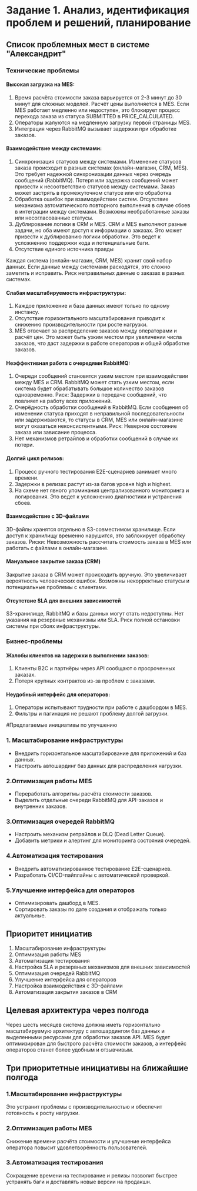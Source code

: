 # Задание 1. Анализ, идентификация проблем и решений, планирование

## Список проблемных мест в системе "Александрит"

### Технические проблемы

#### Высокая загрузка на MES:

1. Время расчёта стоимости заказа варьируется от 2-3 минут до 30 минут для сложных моделей. Расчёт цены выполняется в MES. Если MES работает медленно или недоступен, это блокирует процесс перехода заказа из статуса SUBMITTED в PRICE_CALCULATED.
2. Операторы жалуются на медленную загрузку первой страницы MES.
3. Интеграция через RabbitMQ вызывает задержки при обработке заказов.

#### Взаимодействие между системами:

1. Синхронизация статусов между системами. Изменение статусов заказа происходит в разных системах (онлайн-магазин, CRM, MES). Это требует надежной синхронизации данных через очередь сообщений (RabbitMQ). Потеря или задержка сообщений может привести к несоответствию статусов между системами. Заказ может застрять в промежуточном статусе или его обработка
2. Обработка ошибок при взаимодействии систем. Отсутствие механизма автоматического повторного выполнения в случае сбоев в интеграции между системами. Возможны необработанные заказы или несогласованные статусы.
3. Дублирование логики в CRM и MES. CRM и MES выполняют разные задачи, но оба имеют доступ к информации о заказах. Это может привести к дублированию логики обработки.
   Это ведет к усложнению поддержки кода и потенциальные баги.
4. Отсутствие единого источника правды

Каждая система (онлайн-магазин, CRM, MES) хранит свой набор данных. Если данные между системами расходятся, это сложно заметить и исправить. Риск неправильных данные о заказах в разных системах.

#### Слабая масштабируемость инфраструктуры:

1. Каждое приложение и база данных имеют только по одному инстансу.
2. Отсутствие горизонтального масштабирования приводит к снижению производительности при росте нагрузки.
3. MES отвечает за распределение заказов между операторами и расчёт цен. Это может быть узким местом при увеличении числа заказов, что даст задержки в работе операторов и общей обработке заказов.

#### Неэффективная работа с очередями RabbitMQ:

1. Очереди сообщений становятся узким местом при взаимодействии между MES и CRM. RabbitMQ может стать узким местом, если система будет обрабатывать большое количество заказов одновременно. Риск: Задержки в передаче сообщений, что повлияет на работу всех приложений.
2. Очерёдность обработки сообщений в RabbitMQ. Если сообщения об изменении статуса приходят в неправильной последовательности или задерживаются, то статусы в CRM, MES или онлайн-магазине могут оказаться неконсистентными. Риск: Неверное состояние заказа или зависание процесса.
3. Нет механизмов ретрайлов и обработки сообщений в случае их потери.

#### Долгий цикл релизов:

1. Процесс ручного тестирования E2E-сценариев занимает много времени.
2. Задержки в релизах растут из-за багов уровня high и highest.
3. На схеме нет явного упоминания централизованного мониторинга и логирования. Это ведет к усложнению диагностики и устранения сбоев.

#### Взаимодействие с 3D-файлами

3D-файлы хранятся отдельно в S3-совместимом хранилище. Если доступ к хранилищу временно нарушится, это заблокирует обработку заказов. Риски: Невозможность рассчитать стоимость заказа в MES или работать с файлами в онлайн-магазине.

#### Мануальное закрытие заказа (CRM)

Закрытие заказа в CRM может происходить вручную. Это увеличивает вероятность человеческих ошибок. Возможны некорректные статусы и потенциальные проблемы с клиентами.

#### Отсутствие SLA для внешних зависимостей

S3-хранилище, RabbitMQ и базы данных могут стать недоступны. Нет указания на резервные механизмы или SLA. Риск полной остановки системы при сбоях инфраструктуры.

### Бизнес-проблемы

#### Жалобы клиентов на задержки в выполнении заказов:

1. Клиенты B2C и партнёры через API сообщают о просроченных заказах.
2. Потеря крупных контрактов из-за проблем с заказами.

#### Неудобный интерфейс для операторов:

1. Операторы испытывают трудности при работе с дашбордом в MES.
2. Фильтры и пагинация не решают проблему долгой загрузки.

#Предлагаемые инициативы по улучшению

### 1. Масштабирование инфраструктуры

- Внедрить горизонтальное масштабирование для приложений и баз данных.
- Настроить автошардинг баз данных для распределения нагрузки.

### 2.Оптимизация работы MES

- Переработать алгоритмы расчёта стоимости заказов.
- Выделить отдельные очереди RabbitMQ для API-заказов и внутренних заказов.

### 3.Оптимизация очередей RabbitMQ

- Настроить механизм ретрайлов и DLQ (Dead Letter Queue).
- Добавить метрики и алертинг для мониторинга состояния очередей.

### 4.Автоматизация тестирования

- Внедрить автоматизированное тестирование E2E-сценариев.
- Разработать CI/CD-пайплайны с автоматической проверкой.

### 5.Улучшение интерфейса для операторов

- Оптимизировать дашборд в MES.
- Сортировать заказы по дате создания и отображать только актуальные.

## Приоритет инициатив

1. Масштабирование инфраструктуры
2. Оптимизация работы MES
3. Автоматизация тестирования
4. Настройка SLA и резервных механизмов для внешних зависимостей
5. Оптимизация очередей RabbitMQ
6. Улучшение интерфейса для операторов
7. Настройка взаимодействия с 3D-файлами
8. Автоматизация закрытия заказов в CRM

## Целевая архитектура через полгода

Через шесть месяцев система должна иметь горизонтально масштабируемую архитектуру с автошардингом баз данных и выделенными ресурсами для обработки заказов API. MES будет оптимизирован для быстрого расчёта стоимости заказов, а интерфейс операторов станет более удобным и отзывчивым.

## Три приоритетные инициативы на ближайшие полгода

### 1.Масштабирование инфраструктуры

Это устранит проблемы с производительностью и обеспечит готовность к росту нагрузки.

### 2.Оптимизация работы MES

Снижение времени расчёта стоимости и улучшение интерфейса оператора повысит удовлетворённость пользователей.

### 3.Автоматизация тестирования

Сокращение времени на тестирование и релизы позволит быстрее устранять баги и доставлять новые версии на продакшн.
